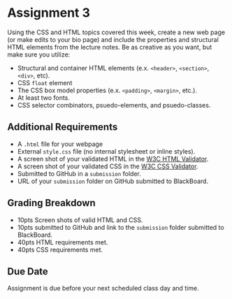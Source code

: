 # Assignment 3
Using the CSS and HTML topics covered this week, create a new web page (or make edits to your bio page) and include the properties and structural HTML elements from the lecture notes.  Be as creative as you want, but make sure you utilize:

- Structural and container HTML elements (e.x. `<header>`, `<section>`, `<div>`, etc).
- CSS `float` element
- The CSS box model properties (e.x. `<padding>`, `<margin>`, etc.).
- At least two fonts.
- CSS selector combinators, psuedo-elements, and psuedo-classes.

## Additional Requirements
- A `.html` file for your webpage
- External `style.css` file (no internal stylesheet or inline styles).
- A screen shot of your validated HTML in the [W3C HTML Validator](https://validator.w3.org/).
- A screen shot of your validated CSS in the [W3C CSS Validator](https://jigsaw.w3.org/css-validator/).
- Submitted to GitHub in a `submission` folder.
- URL of your `submission` folder on GitHub submitted to BlackBoard.

## Grading Breakdown
- 10pts Screen shots of valid HTML and CSS.
- 10pts submitted to GitHub and link to the `submission` folder submitted to BlackBoard.
- 40pts HTML requirements met.
- 40pts CSS requirements met.

## Due Date
Assignment is due before your next scheduled class day and time.
